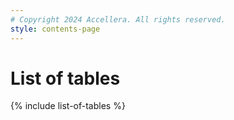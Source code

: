 ```yaml
---
# Copyright 2024 Accellera. All rights reserved.
style: contents-page
---
```


# List of tables

{% include list-of-tables %}
